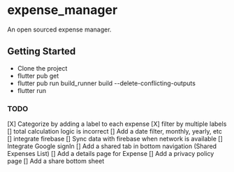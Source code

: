 # expense_manager

An open sourced expense manager. 
## Getting Started

- Clone the project
- flutter pub get
- flutter pub run build_runner build --delete-conflicting-outputs
- flutter run


### TODO

[X] Categorize by adding a label to each expense
[X] filter by multiple labels
[] total calculation logic is incorrect
[] Add a date filter, monthly, yearly, etc
[] integrate firebase
[] Sync data with firebase when network is available
[] Integrate Google signIn
[] Add a shared tab in bottom navigation (Shared Expenses List)
[] Add a details page for Expense
[] Add a privacy policy page
[] Add a share bottom sheet

